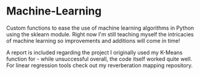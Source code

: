 # Machine-Learning
Custom functions to ease the use of machine learning algorithms in Python using the sklearn module. Right now I'm still teaching myself the intricacies of machine learning so improvements and additions will come in time!

A report is included regarding the project I originally used my K-Means function for - while unsuccessful overall, the code itself worked quite well. For linear regression tools check out my reverberation mapping repository.
